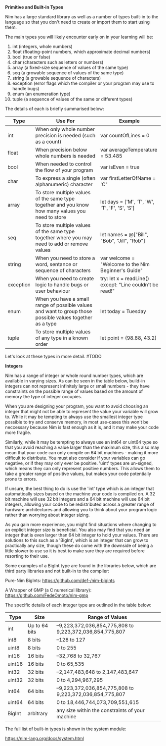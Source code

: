 **Primitive and Built-in Types**

Nim has a large standard library as well as a number of types built-in to the language so that you don't need to create or import them 
to start using them.

The main types you will likely encounter early on in your learning will be:

1. int (integers, whole numbers)
2. float (floating-point numbers, which approximate decimal numbers)
3. bool (true or false)
4. char (characters such as letters or numbers)
5. array (a fixed-size sequence of values of the same type)
6. seq (a growable sequence of values of the same type)
7. string (a growable sequence of characters)
8. exception (error flags which the compiler or your program may use to handle bugs)
9. enum (an enumeration type)
10. tuple (a sequence of values of the same or different types)

The details of each is briefly summarised below:

Type | Use For | Example
------------ | ------------- | -------------
int | When only whole number precision is needed (such as a count)  | var countOfLines = 0
float | When precision below whole numbers is needed | var averageTemperature = 53.485
bool | When needed to control the flow of your program | var isEven = true
char | To express a single (often alphanumeric) character | var firstLetterOfName = 'C'
array | To store multiple values of the same type together and you know how many values you need to store | let days = ['M', 'T', 'W', 'T', 'F', 'S', 'S']
seq | To store multiple values of the same type together where you may need to add or remove values | let names = @["Bill", "Bob", "Jill", "Rob"]
string | When you need to store a word, sentance or sequence of characters | var welcome = "Welcome to the Nim Beginner's Guide"
exception | When you need to create logic to handle bugs or user behaviour | try: let x = readLine() except: "Line couldn't be read!"
enum | When you have a small range of possible values and want to group those possible values together as a type | let today = Tuesday
tuple | To store multiple values of any type in a known order | let point = (98.88, 43.2)

Let's look at these types in more detail. #TODO

**Integers**

Nim has a range of integer or whole round number types, which are available in varying sizes. As can be seen in the table below, build-in integers can not represent infinitely large or small numbers - they have constraints on the possible range of values based on the amount of memory the type of integer occupies.

When you are designing your program, you want to avoid choosing an integer that might not be able to represent the value your variable will grow to. While it may be tempting to always use the smallest integer type possible to try and conserve memory, in most use-cases this won't be neccessary because Nim is fast enough as it is, and it may make your code more fragile. 

Similarly, while it may be tempting to always use an int64 or uint64 type so that you avoid reaching a value larger than the maximum size, this also may mean that your code can only compile on 64 bit machines - making it more difficult to distribute. You must also consider if your variables can go negative, or if they may only ever be positive. 'uint' types are un-signed, which means they can only represent positive numbers. This allows them to take a greater range of positive values, but makes your code potentially prone to errors.

If unsure, the best thing to do is use the 'int' type which is an integer that automatically sizes based on the machine your code is compiled on. A 32 bit machine will use 32 bit integers and a 64 bit machine will use 64 bit integers, allowing your code to be redistributed across a greater range of hardware architectures and allowing you to think about your program logic rather than worrying about integer sizing.

As you gain more experience, you might find situations where changing to an explicit integer size is beneficial. You also may find that you need an integer that is even larger than 64 bit integer to hold your values. There are solutions to this such as a 'BigInt', which is an integer that can grow to practically any size, though these do come with the downside of being a little slower to use so it is best to make sure they are required before resorting to their use. 

Some examples of a BigInt type are found in the libraries below, which are third party libraries and not built-in to the compiler:

Pure-Nim BigInts: https://github.com/def-/nim-bigints

A Wrapper of GMP (a C numerical library): https://github.com/FedeOmoto/nim-gmp

The specific details of each integer type are outlined in the table below:

Type | Size | Range of Values
------------ | ------------- | -------------
int | Up to 64 bits | –9,223,372,036,854,775,808 to 9,223,372,036,854,775,807
int8 | 8 bits  | –128 to 127
uint8 | 8 bits | 0 to 255
int16 | 16 bits  | –32,768 to 32,767
uint16 | 16 bits | 0 to 65,535
int32 | 32 bits | –2,147,483,648 to 2,147,483,647
uint32 | 32 bits | 0 to 4,294,967,295
int64 | 64 bits | –9,223,372,036,854,775,808 to 9,223,372,036,854,775,807
uint64 | 64 bits | 0 to 18,446,744,073,709,551,615
BigInt | arbitrary | any size within the constraints of your machine

The full list of built-in types is shown in the system module:

https://nim-lang.org/docs/system.html
